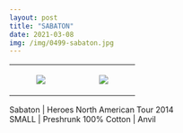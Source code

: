 ```yaml
---
layout: post
title: "SABATON"
date: 2021-03-08
img: /img/0499-sabaton.jpg
---
```




<table style="width:100%;"><tr><td style="vertical-align:top;">
      <figure class="tmblr-full" data-orig-height="2048" data-orig-width="1365" data-orig-src="https://concertshirts.netlify.app/shirts/0499/0499-01.jpg"><img src="https://64.media.tumblr.com/6d85d62c38255391b192e99a31f15939/5d4c45e04bb63a9c-d2/s540x810/ff2bba79e736d83d6a9ec9684e8ae2308898952f.jpg" data-orig-height="2048" data-orig-width="1365" data-orig-src="https://concertshirts.netlify.app/shirts/0499/0499-01.jpg"/></figure></td>
    <td style="vertical-align:top;">
      <figure class="tmblr-full" data-orig-height="2048" data-orig-width="1365" data-orig-src="https://concertshirts.netlify.app/shirts/0499/0499-02.jpg"><img src="https://64.media.tumblr.com/b8adcf96156f940904e793562c6a1b58/5d4c45e04bb63a9c-cc/s540x810/a132ce9e317e8a3c92992370e55ed1c5bc2ea02d.jpg" data-orig-height="2048" data-orig-width="1365" data-orig-src="https://concertshirts.netlify.app/shirts/0499/0499-02.jpg"/></figure></td>
  </tr></table><p>
  Sabaton | Heroes North American Tour 2014<br/>SMALL | Preshrunk 100% Cotton | Anvil
</p>
